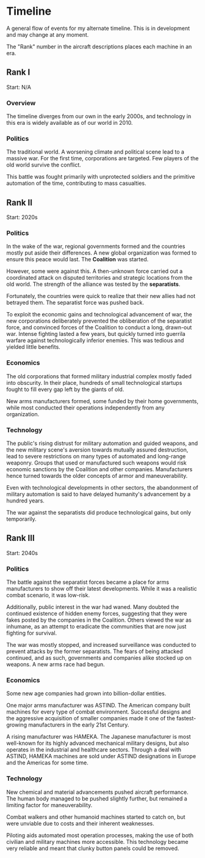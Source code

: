 # Timeline

A general flow of events for my alternate timeline. This is in development and may change at any moment.

The "Rank" number in the aircraft descriptions places each machine in an era.

## Rank I

Start: N/A

### Overview

The timeline diverges from our own in the early 2000s, and technology in this era is widely available as of our world in 2010.

### Politics

The traditional world. A worsening climate and political scene lead to a massive war. For the first time, corporations are targeted. Few players of the old world survive the conflict.

This battle was fought primarily with unprotected soldiers and the primitive automation of the time, contributing to mass casualties.

## Rank II

Start: 2020s

### Politics

In the wake of the war, regional governments formed and the countries mostly put aside their differences. A new global organization was formed to ensure this peace would last. The **Coalition** was started.

However, some were against this. A then-unknown force carried out a coordinated attack on disputed territories and strategic locations from the old world. The strength of the alliance was tested by the **separatists**.

Fortunately, the countries were quick to realize that their new allies had not betrayed them. The separatist force was pushed back.

To exploit the economic gains and technological advancement of war, the new corporations deliberately prevented the obliberation of the separatist force, and convinced forces of the Coalition to conduct a long, drawn-out war. Intense fighting lasted a few years, but quickly turned into guerrila warfare against technologically inferior enemies. This was tedious and yielded little benefits.

### Economics

The old corporations that formed military industrial complex mostly faded into obscurity. In their place, hundreds of small technological startups fought to fill every gap left by the giants of old.

New arms manufacturers formed, some funded by their home governments, while most conducted their operations independently from any organization.

### Technology

The public's rising distrust for military automation and guided weapons, and the new military scene's aversion towards mutually assured destruction, lead to severe restrictions on many types of automated and long-range weaponry. Groups that used or manufactured such weapons would risk economic sanctions by the Coalition and other companies. Manufacturers hence turned towards the older concepts of armor and maneuverability.

Even with technological developments in other sectors, the abandonment of military automation is said to have delayed humanity's advancement by a hundred years.

The war against the separatists did produce technological gains, but only temporarily.

## Rank III

Start: 2040s

### Politics

The battle against the separatist forces became a place for arms manufacturers to show off their latest developments. While it was a realistic combat scenario, it was low-risk.

Additionally, public interest in the war had waned. Many doubted the continued existence of hidden enemy forces, suggesting that they were fakes posted by the companies in the Coalition. Others viewed the war as inhumane, as an attempt to eradicate the communities that are now just fighting for survival.

The war was mostly stopped, and increased surveillance was conducted to prevent attacks by the former separatists. The fears of being attacked continued, and as such, governments and companies alike stocked up on weapons. A new arms race had begun. 

### Economics

Some new age companies had grown into billion-dollar entities.

One major arms manufacturer was ASTIND. The American company built machines for every type of combat environment. Successful designs and the aggressive acquisition of smaller companies made it one of the fastest-growing manufacturers in the early 21st Century.

A rising manufacturer was HAMEKA. The Japanese manufacturer is most well-known for its highly advanced mechanical military designs, but also operates in the industrial and healthcare sectors. Through a deal with ASTIND, HAMEKA machines are sold under ASTIND designations in Europe and the Americas for some time.

### Technology

New chemical and material advancements pushed aircraft performance. The human body managed to be pushed slightly further, but remained a limiting factor for maneuverability.

Combat walkers and other humanoid machines started to catch on, but were unviable due to costs and their inherent weaknesses.

Piloting aids automated most operation processes, making the use of both civilian and military machines more accessible. This technology became very reliable and meant that clunky button panels could be removed.
